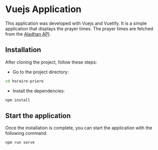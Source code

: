 # Vuejs Application

This application was developed with Vuejs and Vuetify. It is a simple application that displays the prayer times. The prayer times are fetched from the [Aladhan API](https://aladhan.com).

## Installation

After cloning the project, follow these steps:

- Go to the project directory:

```bash
cd horaire-priere
```

- Install the dependencies:

```bash
npm install
```

## Start the application

Once the installation is complete, you can start the application with the following command:

```bash
npm run serve
```

